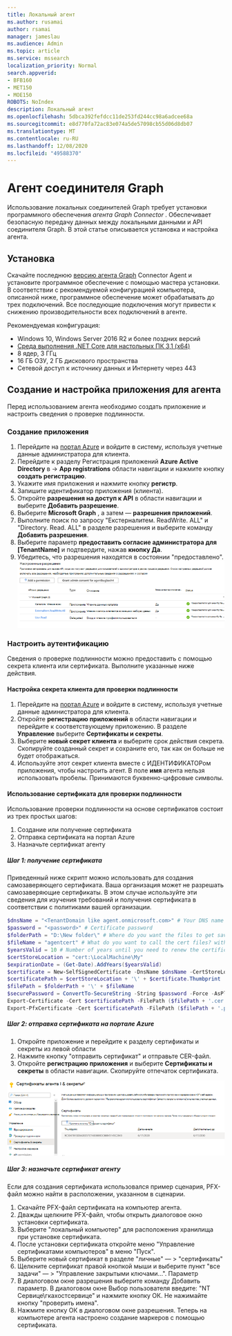 ```yaml
---
title: Локальный агент
ms.author: rusamai
author: rsamai
manager: jameslau
ms.audience: Admin
ms.topic: article
ms.service: mssearch
localization_priority: Normal
search.appverid:
- BFB160
- MET150
- MOE150
ROBOTS: NoIndex
description: Локальный агент
ms.openlocfilehash: 5dbca392fefdcc11de253fd244cc98a6adcee68a
ms.sourcegitcommit: e8d770fa72ac83e074a5de57098cb55d06d8db07
ms.translationtype: MT
ms.contentlocale: ru-RU
ms.lasthandoff: 12/08/2020
ms.locfileid: "49588370"
---
```

# <a name="graph-connector-agent"></a>Агент соединителя Graph

Использование локальных соединителей Graph требует установки программного обеспечения *агента Graph Connector* . Обеспечивает безопасную передачу данных между локальными данными и API соединителя Graph. В этой статье описывается установка и настройка агента.

## <a name="installation"></a>Установка

Скачайте последнюю [версию агента Graph](https://aka.ms/gcadownload) Connector Agent и установите программное обеспечение с помощью мастера установки. В соответствии с рекомендуемой конфигурацией компьютера, описанной ниже, программное обеспечение может обрабатывать до трех подключений. Все последующие подключения могут привести к снижению производительности всех подключений в агенте.

Рекомендуемая конфигурация:

* Windows 10, Windows Server 2016 R2 и более поздних версий
* [Среда выполнения .NET Core для настольных ПК 3,1 (x64)](https://dotnet.microsoft.com/download/dotnet-core/3.1)
* 8 ядер, 3 ГГц
* 16 ГБ ОЗУ, 2 ГБ дискового пространства
* Сетевой доступ к источнику данных и Интернету через 443

## <a name="create-and-configure-an-app-for-the-agent"></a>Создание и настройка приложения для агента  

Перед использованием агента необходимо создать приложение и настроить сведения о проверке подлинности.

### <a name="create-an-app"></a>Создание приложения

1. Перейдите на [портал Azure](https://portal.azure.com) и войдите в систему, используя учетные данные администратора для клиента.
2. Перейдите к разделу Регистрация приложений **Azure Active Directory** в  ->  **App registrations** области навигации и нажмите кнопку **создать регистрацию**.
3. Укажите имя приложения и нажмите кнопку **регистр**.
4. Запишите идентификатор приложения (клиента).
5. Откройте **разрешения на доступ к API** в области навигации и выберите **Добавить разрешение**.
6. Выберите **Microsoft Graph** , а затем — **разрешения приложений**.
7. Выполните поиск по запросу "Екстерналитем. ReadWrite. ALL" и "Directory. Read. ALL" в разделе разрешения и выберите команду **Добавить разрешения**.
8. Выберите параметр **предоставить согласие администратора для [TenantName]** и подтвердите, нажав **кнопку Да**.
9. Убедитесь, что разрешения находятся в состоянии "предоставлено".
     ![Разрешения, отображаемые в столбце "зеленый" в правой части.](media/onprem-agent/granted-state.png)

### <a name="configure-authentication"></a>Настроить аутентификацию

Сведения о проверке подлинности можно предоставить с помощью секрета клиента или сертификата. Выполните указанные ниже действия.

#### <a name="configuring-the-client-secret-for-authentication"></a>Настройка секрета клиента для проверки подлинности

1. Перейдите на [портал Azure](https://portal.azure.com) и войдите в систему, используя учетные данные администратора для клиента.
2. Откройте **регистрацию приложений** в области навигации и перейдите к соответствующему приложению. В разделе **Управление** выберите **Сертификаты и секреты**.
3. Выберите **новый секрет клиента** и выберите срок действия секрета. Скопируйте созданный секрет и сохраните его, так как он больше не будет отображаться.
4. Используйте этот секрет клиента вместе с ИДЕНТИФИКАТОРом приложения, чтобы настроить агент. В поле **имя** агента нельзя использовать пробелы. Принимаются буквенно-цифровые символы.

#### <a name="using-a-certificate-for-authentication"></a>Использование сертификата для проверки подлинности

Использование проверки подлинности на основе сертификатов состоит из трех простых шагов:

1. Создание или получение сертификата
1. Отправка сертификата на портал Azure
1. Назначьте сертификат агенту

##### <a name="step-1-get-a-certificate"></a>Шаг 1: получение сертификата

Приведенный ниже скрипт можно использовать для создания самозаверяющего сертификата. Ваша организация может не разрешать самозаверяющие сертификаты. В этом случае используйте эти сведения для изучения требований и получения сертификата в соответствии с политиками вашей организации.

```Powershell
$dnsName = "<TenantDomain like agent.onmicrosoft.com>" # Your DNS name
$password = "<password>" # Certificate password
$folderPath = "D:\New folder\" # Where do you want the files to get saved to? The folder needs to exist.
$fileName = "agentcert" # What do you want to call the cert files? without the file extension
$yearsValid = 10 # Number of years until you need to renew the certificate
$certStoreLocation = "cert:\LocalMachine\My"
$expirationDate = (Get-Date).AddYears($yearsValid)
$certificate = New-SelfSignedCertificate -DnsName $dnsName -CertStoreLocation $certStoreLocation -NotAfter $expirationDate -KeyExportPolicy Exportable -KeySpec Signature
$certificatePath = $certStoreLocation + '\' + $certificate.Thumbprint
$filePath = $folderPath + '\' + $fileName
$securePassword = ConvertTo-SecureString -String $password -Force -AsPlainText
Export-Certificate -Cert $certificatePath -FilePath ($filePath + '.cer')
Export-PfxCertificate -Cert $certificatePath -FilePath ($filePath + '.pfx') -Password $securePassword
```

##### <a name="step-2-upload-the-certificate-in-the-azure-portal"></a>Шаг 2: отправка сертификата на портале Azure

1. Откройте приложение и перейдите к разделу сертификаты и секреты из левой области
1. Нажмите кнопку "отправить сертификат" и отправьте CER-файл.
1. Откройте **регистрацию приложения** и выберите **Сертификаты и секреты** в области навигации. Скопируйте отпечаток сертификата.

![Список сертификатов сумбринт, когда в левой панели выбраны сертификаты и секреты](media/onprem-agent/certificates.png)

##### <a name="step-3-assign-the-certificate-to-the-agent"></a>Шаг 3: назначьте сертификат агенту

Если для создания сертификата использовался пример сценария, PFX-файл можно найти в расположении, указанном в сценарии.

1. Скачайте PFX-файл сертификата на компьютер агента.
1. Дважды щелкните PFX-файл, чтобы открыть диалоговое окно установки сертификата.
1. Выберите "локальный компьютер" для расположения хранилища при установке сертификата.
1. После установки сертификата откройте меню "Управление сертификатами компьютеров" в меню "Пуск".
1. Выберите новый сертификат в разделе "личные" — > "сертификаты"
1. Щелкните сертификат правой кнопкой мыши и выберите пункт "все задачи" — > "Управление закрытыми ключами...". Параметр
1. В диалоговом окне разрешения выберите команду Добавить параметр. В диалоговом окне Выбор пользователя введите: "NT Сервице\гкахостсервице" и нажмите кнопку ОК. Не нажимайте кнопку "проверить имена".
1. Нажмите кнопку ОК в диалоговом окне разрешения. Теперь на компьютере агента настроено создание маркеров с помощью сертификата.
